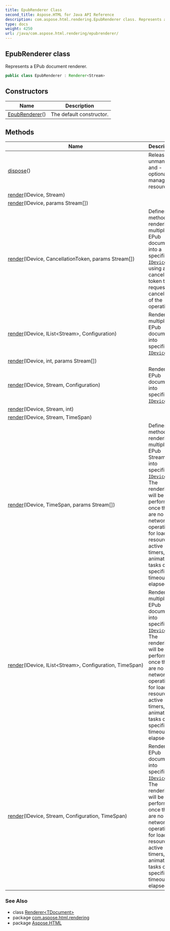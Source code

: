 ```yaml
---
title: EpubRenderer Class
second_title: Aspose.HTML for Java API Reference
description: com.aspose.html.rendering.EpubRenderer class. Represents a EPub document renderer
type: docs
weight: 4250
url: /java/com.aspose.html.rendering/epubrenderer/
---
```

## EpubRenderer class

Represents a EPub document renderer.

```java
public class EpubRenderer : Renderer<Stream>
```

## Constructors

| Name | Description |
| --- | --- |
| [EpubRenderer](epubrenderer/)() | The default constructor. |

## Methods

| Name | Description |
| --- | --- |
| [dispose](../../com.aspose.html.rendering/renderer/dispose/)() | Releases unmanaged and - optionally - managed resources. |
| [render](../../com.aspose.html.rendering/renderer-1/render/)(IDevice, Stream) |  |
| [render](../../com.aspose.html.rendering/renderer-1/render/)(IDevice, params Stream[]) |  |
| [render](../../com.aspose.html.rendering/epubrenderer/render/#render_9)(IDevice, CancellationToken, params Stream[]) | Defines a method for rendering multiple EPub documents into a specific [`IDevice`](../idevice/), using a cancellation token to request cancellation of the operation. |
| [render](../../com.aspose.html.rendering/epubrenderer/render/#render_1)(IDevice, IList&lt;Stream&gt;, Configuration) | Renders multiple EPub documents into specified [`IDevice`](../idevice/). |
| [render](../../com.aspose.html.rendering/renderer-1/render/)(IDevice, int, params Stream[]) |  |
| [render](../../com.aspose.html.rendering/epubrenderer/render/#render_4)(IDevice, Stream, Configuration) | Renders EPub document into specified [`IDevice`](../idevice/). |
| [render](../../com.aspose.html.rendering/renderer-1/render/)(IDevice, Stream, int) |  |
| [render](../../com.aspose.html.rendering/renderer-1/render/)(IDevice, Stream, TimeSpan) |  |
| [render](../../com.aspose.html.rendering/epubrenderer/render/#render_10)(IDevice, TimeSpan, params Stream[]) | Defines method for rendering multiple EPub Streams into specific [`IDevice`](../idevice/). The rendering will be performed once there are no any network operations for loading resources, active timers, animation tasks or specified timeout is elapsed. |
| [render](../../com.aspose.html.rendering/epubrenderer/render/#render_2)(IDevice, IList&lt;Stream&gt;, Configuration, TimeSpan) | Renders multiple EPub documents into specified [`IDevice`](../idevice/). The rendering will be performed once there are no any network operations for loading resources, active timers, animation tasks or specified timeout is elapsed. |
| [render](../../com.aspose.html.rendering/epubrenderer/render/#render_5)(IDevice, Stream, Configuration, TimeSpan) | Renders EPub document into specified [`IDevice`](../idevice/). The rendering will be performed once there are no any network operations for loading resources, active timers, animation tasks or specified timeout is elapsed. |

### See Also

* class [Renderer&lt;TDocument&gt;](../renderer-1/)
* package [com.aspose.html.rendering](../../com.aspose.html.rendering/)
* package [Aspose.HTML](../../)
